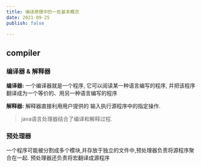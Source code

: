 ```yaml
---
title: 编译原理中的一些基本概念
date: 2021-09-25
publish: false

---
```


## compiler

### 编译器 & 解释器

**编译器:**   一个编译器就是一个程序, 它可以阅读某一种语言编写的程序, 并把该程序翻译成为一个等价的、用另一种语言编写的程序

**解释器:**  解释器直接利用用户提供的 输入执行源程序中的指定操作.

> java语言处理器结合了编译和解释过程.

### 预处理器

一个程序可能被分割成多个模块,并存放于独立的文件中,预处理器负责将源程序聚合在一起. 预处理器还负责将宏翻译成源程序

